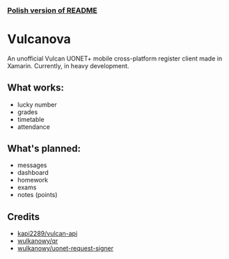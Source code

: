 ### [Polish version of README](https://github.com/VulcanovaApp/Vulcanova/blob/main/README.md)

# Vulcanova
An unofficial Vulcan UONET+ mobile cross-platform register client made in Xamarin. Currently, in heavy development.

## What works:
- lucky number
- grades
- timetable
- attendance

## What's planned:
- messages 
- dashboard
- homework
- exams
- notes (points)

## Credits
* [kapi2289/vulcan-api](https://github.com/kapi2289/vulcan-api/)
* [wulkanowy/qr](https://github.com/wulkanowy/qr)
* [wulkanowy/uonet-request-signer](https://github.com/wulkanowy/uonet-request-signer)
